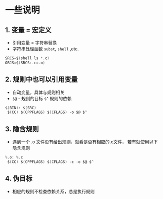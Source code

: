 # 一些说明

## 1. 变量 = 宏定义
- 引用变量 = 字符串替换
- 字符串处理函数 `subst`, `shell` ,etc.
```c
SRCS=$(shell ls *.c)
OBJS=$(SRCS:.c=.o)
```

## 2. 规则中也可以引用变量
- 自动变量，具体与规则相关
- `$@` - 规则的目标 `$^` 规则的依赖
```c
$(BIN): $(SRC)
 $(CC) $(CPPFLAGS) $(CFLAGS) -o $@ $^
```

## 3. 隐含规则
- 遇到一个 .o 文件没有给出规则，就看是否有相应的.c文件， 若有就使用以下隐含规则
```c
%.o: %.c
 $(CC) $(CPPFLAGS) $(CFLAGS) -c -o $@ $^ 
```

## 4. 伪目标
- 相应的规则不检查依赖关系，总是执行规则

